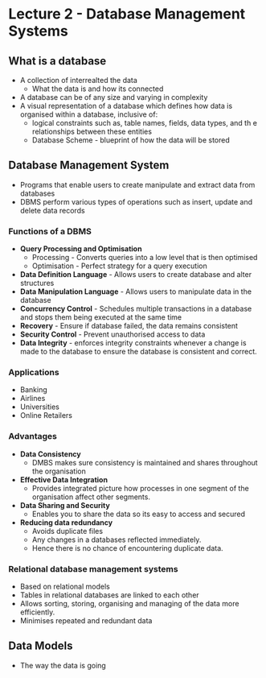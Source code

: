 # Lecture 2 - Database Management Systems

## What is a database
- A collection of interrealted the data
	- What the data is and how its connected
- A database can be of any size and varying in complexity
- A visual representation of a database which defines how data is organised within a database, inclusive of: 
	- logical constraints such as, table names, fields, data types, and th e relationships between these entities
	- Database Scheme - blueprint of how the data will be stored

## Database Management System
- Programs that enable users to create manipulate and extract data from databases
- DBMS perform various types of operations such as insert, update and delete data records

### Functions of a DBMS
- **Query Processing and Optimisation**
	- Processing - Converts queries into a low level that is then optimised
	- Optimisation - Perfect strategy for a query execution
- **Data Definition Language** - Allows users to create database and alter structures
- **Data Manipulation Language** - Allows users to manipulate data in the database
- **Concurrency Control** - Schedules multiple transactions in a database and stops them being executed at the same time
- **Recovery** - Ensure if database failed, the data remains consistent 
- **Security Control** - Prevent unauthorised access to data
- **Data Integrity** - enforces integrity constraints whenever a change is made to the database to ensure the database is consistent and correct.

### Applications
- Banking
- Airlines
- Universities
- Online Retailers

### Advantages
- **Data Consistency** 
	- DMBS makes sure consistency is maintained and shares throughout the organisation
- **Effective Data Integration**
	- Provides integrated picture how processes in one segment of the organisation affect other segments.
- **Data Sharing and Security**
	- Enables you to share the data so its easy to access and secured
- **Reducing data redundancy**
	- Avoids duplicate files 
	- Any changes in a databases reflected immediately. 
	- Hence there is no chance of encountering duplicate data.

### Relational database management systems
- Based on relational models
- Tables in relational databases are linked to each other
- Allows sorting, storing, organising and managing of the data more efficiently.
- Minimises repeated and redundant data

## Data Models
- The way the data is going